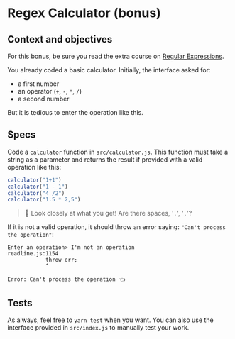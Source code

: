 # Regex Calculator (bonus)

## Context and objectives

For this bonus, be sure you read the extra course on [Regular Expressions](/today/camp2/09_extras/16_regular_expressions).

You already coded a basic calculator. Initially, the interface asked for:
- a first number
- an operator (`+`, `-`, `*`, `/`)
- a second number

But it is tedious to enter the operation like this.

## Specs

Code a `calculator` function in `src/calculator.js`.
This function must take a string as a parameter and returns the result if provided with a valid operation like this:

```javascript
calculator("1+1")
calculator("1 - 1")
calculator("4 /2")
calculator("1.5 * 2,5")
```
> 👀 Look closely at what you get! Are there spaces, '`.`', '`,`'?

If it is not a valid operation, it should throw an error saying: `"Can't process the operation"`:

```shell
Enter an operation> I'm not an operation
readline.js:1154
            throw err;
            ^

Error: Can't process the operation 👈
```

## Tests

As always, feel free to `yarn test` when you want.
You can also use the interface provided in `src/index.js` to manually test your work.
